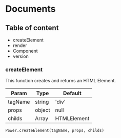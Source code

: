 # Documents

## Table of content

- createElement
- render
- Component
- version

### createElement

This function creates and returns an HTML Element.

| Param | Type | Default |
|-------| -----| ------- |
| tagName | string | 'div' |
| props | object | null |
| childs | Array | HTMLElement | - |

`Power.createElement(tagName, props, childs)`  
